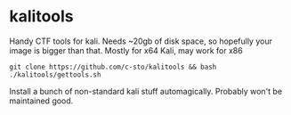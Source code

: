 # kalitools

Handy CTF tools for kali. Needs ~20gb of disk space, so hopefully your image is bigger than that.
Mostly for x64 Kali, may work for x86

`git clone https://github.com/c-sto/kalitools && bash ./kalitools/gettools.sh`

Install a bunch of non-standard kali stuff automagically.
Probably won't be maintained good.
